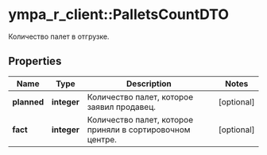 # ympa_r_client::PalletsCountDTO

Количество палет в отгрузке.

## Properties
Name | Type | Description | Notes
------------ | ------------- | ------------- | -------------
**planned** | **integer** | Количество палет, которое заявил продавец. | [optional] 
**fact** | **integer** | Количество палет, которое приняли в сортировочном центре. | [optional] 


